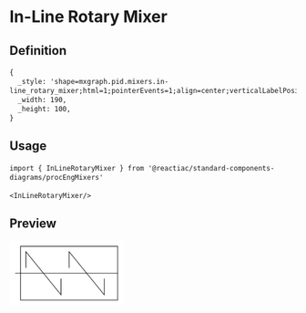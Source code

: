 # In-Line Rotary Mixer

## Definition

```
{
  _style: 'shape=mxgraph.pid.mixers.in-line_rotary_mixer;html=1;pointerEvents=1;align=center;verticalLabelPosition=bottom;verticalAlign=top;dashed=0;',
  _width: 190,
  _height: 100,
}
```

## Usage

```
import { InLineRotaryMixer } from '@reactiac/standard-components-diagrams/procEngMixers'

<InLineRotaryMixer/>
```

## Preview

<img src="./in-line-rotary-mixer.png" width="200"/>
